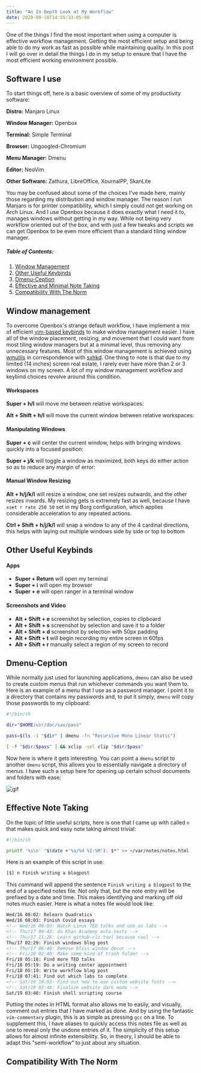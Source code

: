 ```yaml
---
title: "An In Depth Look at My Workflow"
date: 2020-09-18T14:55:33-05:00
---
```


One of the things I find the most important when using a computer is effective workflow management. Getting the most efficient setup and being able to do my work as fast as possible while maintaining quality. In this post I will go over in detail the things I do in my setup to ensure that I have the most efficient working environment possible.

<!--more-->

## Software I use

To start things off, here is a basic overview of some of my productivity software:

**Distro:** Manjaro Linux

**Window Manager:** Openbox

**Terminal:** Simple Terminal

**Browser:** Ungoogled-Chromium

**Menu Manager:** Dmenu

**Editor:** NeoVim

**Other Software:** Zathura, LibreOffice, XournalPP, SkanLite

You may be confused about some of the choices I've made here, mainly those regarding my distribution and window manager. The reason I run Manjaro is for printer compatibility, which I simply could *not* get working on Arch Linux. And I use Openbox because it does exactly what I need it to, manages windows without getting in my way. While not being very workflow oriented out of the box, and with just a few tweaks and scripts we can get Openbox to be even more efficient than a standard tiling window manager.

##### Table of Contents:
  1. [Window Management](https://co1ncidence.github.com/posts/my-workflow/#window-management)
  2. [Other Useful Keybinds](https://co1ncidence.github.com/posts/my-workflow/#other-useful-keybinds)
  3. [Dmenu-Ception](https://co1ncidence.github.com/posts/my-workflow/#dmenu-ception)
  4. [Effective and Minimal Note Taking](https://co1ncidence.github.com/posts/my-workflow/#effective-note-taking)
  5. [Compatibility With The Norm](https://co1ncidence.github.com/posts/my-workflow/#compatibility-with-the-norm)

## Window management

To overcome Openbox's strange default workflow, I have implement a mix of efficient [vim-based keybinds](https://www.maketecheasier.com/cheatsheet/vim-keyboard-shortcuts/) to make window management easier. I have all of the window placement, resizing, and movement that I could want from most tiling window managers but at a minimal level, thus removing any unnecessary features. Most of this window management is achieved using [wmutils](https://github.com/wmutils/core) in correspondence with [sxhkd](https://github.com/baskerville/sxhkd). One thing to note is that due to my limited (14 inches) screen real estate, I rarely ever have more than 2 or 3 windows on my screen. A lot of my window management workflow and keybind choices revolve around this condition.

#### Workspaces

**Super + h/l** will move me between relative workspaces:

**Alt + Shift + h/l** will move the current window between relative workspaces:

#### Manipulating Windows

**Super + c** will center the current window, helps with bringing windows quickly into a focused position:

**Super + j/k** will toggle a window as maximized, both keys do either action so as to reduce any margin of error:

#### Manual Window Resizing

**Alt + h/j/k/l** will resize a window, one set resizes outwards, and the other resizes inwards. My resizing gets is extremely fast as well, because I have `xset r rate 250 50` set in my Borg configuration, which applies considerable acceleration to any repeated actions.

**Ctrl + Shift + h/j/k/l** will snap a window to any of the 4 cardinal directions, this helps with laying out multiple windows side by side or top to bottom

## Other Useful Keybinds

#### Apps

  - **Super + Return** will open my terminal
  - **Super + i** will open my browser
  - **Super + e** will open ranger in a terminal window

#### Screenshots and Video

  - **Alt + Shift + e** screenshot by selection, copies to clipboard
  - **Alt + Shift + s** screenshot by selection and save it to a folder
  - **Alt + Shift + d** screenshot by selection with 50px padding
  - **Alt + Shift + t** will begin recording my entire screen in 60fps
  - **Alt + Shift + r** manually select a region of my screen to record

## Dmenu-Ception

While normally just used for launching applications, `dmenu` can also be used to create custom menus that run whichever commands you want them to. Here is an example of a menu that I use as a password manager. I point it to a directory that contains my passwords and, to put it simply, `dmenu` will copy those passwords to my clipboard:

```sh
#!/bin/sh

dir="$HOME/usr/doc/sav/pass"

pass=$(ls -1 "$dir" | dmenu -fn "Recursive Mono Linear Static")

[ -f "$dir/$pass" ] && xclip -sel clip "$dir/$pass"
```

Now here is where it gets interesting. You can point a `dmenu` script to another `dmenu` script, this allows you to essentially navigate a directory of menus. I have such a setup here for opening up certain school documents and folders with ease:

![gif](https://i.postimg.cc/0QPnnyC0/out.gif)

## Effective Note Taking

On the topic of little useful scripts, here is one that I came up with called `n` that makes quick and easy note taking almost trivial:

```sh
#!/bin/sh

printf '%s\n' "$(date +'%a/%d %I:%M'): $*" >> ~/var/notes/notes.html
```

Here is an example of this script in use:

```sh
[$] n Finish writing a blogpost
```

This command will append the sentence `Finish writing a blogpost` to the end of a specified notes file. Not only that, but the note entry will be prefixed by a date and time. This makes identifying and marking off old notes much easier. Here is what a notes file would look like:

```html
Wed/16 08:02: Relearn Quadratics
Wed/16 08:03: Finish Covid essays
<!-- Wed/16 08:03: Watch Linux TED talks and use as labs -->
<!-- Thu/17 09:43: do Khan Academy auto-tests -->
<!-- Thu/17 11:26: Learn github-cli tool because cool -->
Thu/17 02:29: Finish windows blog post
<!-- Thu/17 06:48: Remove bliss window decor -->
<!-- Fri/18 02:40: Make some kind of trash folder -->
Fri/18 05:18: Find more TED talks
Fri/18 05:19: Do a writing center appointment
Fri/18 05:19: Write workflow blog post
Fri/18 07:41: Find out which labs to complete
<!-- Sat/19 10:03: Find out how to use custom website fonts -->
<!-- Sat/19 03:48: Finalize website dark mode -->
Sat/19 03:48: Finish shell scripting course
```

Putting the notes in HTML format also allows me to easily, and visually, comment out entries that I have marked as done. And by using the fantastic `vim-commentary` plugin, this is as simple as pressing `gcc` on a line. To supplement this, I have aliases to quickly access this notes file as well as one to reveal only the undone entries of it. The simplicity of this setup allows for almost infinite extensibility. So, in theory, I should be able to adapt this "semi-workflow" to just about any situation.

## Compatibility With The Norm
